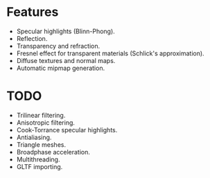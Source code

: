 ﻿# Features

* Specular highlights (Blinn-Phong).
* Reflection.
* Transparency and refraction.
* Fresnel effect for transparent materials (Schlick's approximation).
* Diffuse textures and normal maps.
* Automatic mipmap generation.

# TODO

* Trilinear filtering.
* Anisotropic filtering.
* Cook-Torrance specular highlights.
* Antialiasing.
* Triangle meshes.
* Broadphase acceleration.
* Multithreading.
* GLTF importing.
